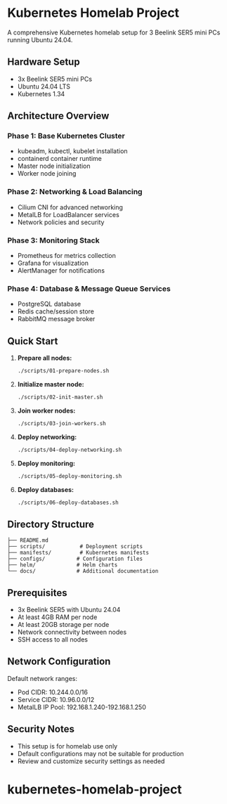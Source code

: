 # Kubernetes Homelab Project

A comprehensive Kubernetes homelab setup for 3 Beelink SER5 mini PCs running Ubuntu 24.04.

## Hardware Setup
- 3x Beelink SER5 mini PCs
- Ubuntu 24.04 LTS
- Kubernetes 1.34

## Architecture Overview

### Phase 1: Base Kubernetes Cluster
- kubeadm, kubectl, kubelet installation
- containerd container runtime
- Master node initialization
- Worker node joining

### Phase 2: Networking & Load Balancing
- Cilium CNI for advanced networking
- MetalLB for LoadBalancer services
- Network policies and security

### Phase 3: Monitoring Stack
- Prometheus for metrics collection
- Grafana for visualization
- AlertManager for notifications

### Phase 4: Database & Message Queue Services
- PostgreSQL database
- Redis cache/session store
- RabbitMQ message broker

## Quick Start

1. **Prepare all nodes:**
   ```bash
   ./scripts/01-prepare-nodes.sh
   ```

2. **Initialize master node:**
   ```bash
   ./scripts/02-init-master.sh
   ```

3. **Join worker nodes:**
   ```bash
   ./scripts/03-join-workers.sh
   ```

4. **Deploy networking:**
   ```bash
   ./scripts/04-deploy-networking.sh
   ```

5. **Deploy monitoring:**
   ```bash
   ./scripts/05-deploy-monitoring.sh
   ```

6. **Deploy databases:**
   ```bash
   ./scripts/06-deploy-databases.sh
   ```

## Directory Structure

```
├── README.md
├── scripts/           # Deployment scripts
├── manifests/         # Kubernetes manifests
├── configs/          # Configuration files
├── helm/             # Helm charts
└── docs/             # Additional documentation
```

## Prerequisites

- 3x Beelink SER5 with Ubuntu 24.04
- At least 4GB RAM per node
- At least 20GB storage per node
- Network connectivity between nodes
- SSH access to all nodes

## Network Configuration

Default network ranges:
- Pod CIDR: 10.244.0.0/16
- Service CIDR: 10.96.0.0/12
- MetalLB IP Pool: 192.168.1.240-192.168.1.250

## Security Notes

- This setup is for homelab use only
- Default configurations may not be suitable for production
- Review and customize security settings as needed
# kubernetes-homelab-project
